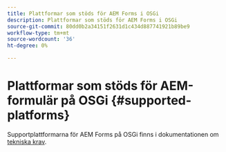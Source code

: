 ```yaml
---
title: Plattformar som stöds för AEM Forms i OSGi
description: Plattformar som stöds för AEM Forms i OSGi
source-git-commit: 80dd0b2a34151f2631d1c434d887741921b89be9
workflow-type: tm+mt
source-wordcount: '36'
ht-degree: 0%

---
```



# Plattformar som stöds för AEM-formulär på OSGi {#supported-platforms}

Supportplattformarna för AEM Forms på OSGi finns i dokumentationen om [tekniska krav](/help/sites-deploying/technical-requirements.md).
